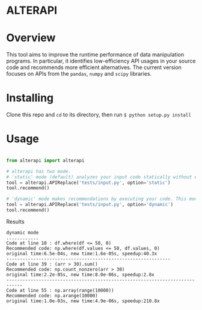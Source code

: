# ALTERAPI

# Overview
This tool aims to improve the runtime performance of data manipulation programs.
In particular, it identifies low-efficiency API usages in your source code and 
recommends more efficient alternatives. The current version focuses on APIs from
the `pandas`, `numpy` and `scipy` libraries.


# Installing
Clone this repo and `cd` to its directory, then run
`$ python setup.py install`



# Usage
```python
  
from alterapi import alterapi

# alterapi has two mode.
# 'static' mode (default) analyzes your input code statically without executing it.
tool = alterapi.APIReplace('tests/input.py', option='static') 
tool.recommend()

# 'dynamic' mode makes recommendations by executing your code. This mode also reports the speedup of executing the alternatives.
tool = alterapi.APIReplace('tests/input.py', option='dynamic')
tool.recommend()
```
Results
```
dynamic mode
............
Code at line 10 : df.where(df <= 50, 0)
Recommended code: np.where(df.values <= 50, df.values, 0)
original time:6.5e-04s, new time:1.6e-05s, speedup:40.3x
-------------------------------------------------------------
Code at line 39 : (arr > 30).sum()
Recommended code: np.count_nonzero(arr > 30)
original time:2.2e-05s, new time:8.0e-06s, speedup:2.8x
----------------------------------------------------------------------------
Code at line 55 : np.array(range(10000))
Recommended code: np.arange(10000)
original time:1.0e-03s, new time:4.9e-06s, speedup:210.8x
```
